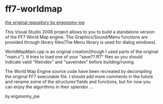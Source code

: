 # ff7-worldmap

[the original repository by ergonomy-joe](https://github.com/ergonomy-joe/ff7-worldmap/)

This Visual Studio 2008 project allows to you to build a standalone version of the FF7 World Map engine. The Graphics/Sound/Menu functions are provided through library files(The Menu library is used for dialog windows).

WorldMapMain.cpp is an original creation(though I used parts of the original "main.c"). It tries to load one of your "save??.ff7" files so you should indicate valid "fileindex" and "saveindex" before building/runing.

The World Map Engine source code have been recreated by decompiling the original FF7 executable file. I should add more comments in the future and rename some of the structures'fields and functions, but for now you can enjoy the algorithms in their splendor ...

by ergonomy_joe
